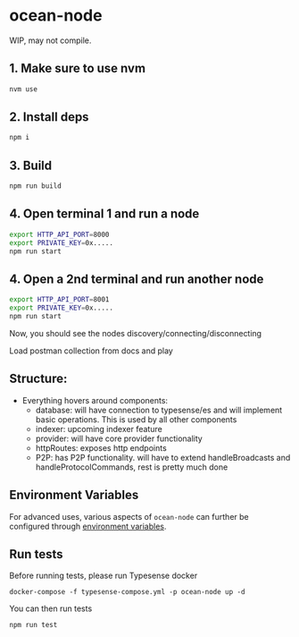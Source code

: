 # ocean-node


WIP, may not compile.


## 1. Make sure to use nvm
```bash
nvm use
```

## 2. Install deps
```bash
npm i
```

## 3. Build
```bash
npm run build
```

## 4. Open terminal 1 and run a node
```bash
export HTTP_API_PORT=8000
export PRIVATE_KEY=0x.....
npm run start
```

## 4. Open a 2nd terminal and run another node
```bash
export HTTP_API_PORT=8001
export PRIVATE_KEY=0x.....
npm run start
```

Now, you should see the nodes discovery/connecting/disconnecting

Load postman collection from docs and play




## Structure:
 - Everything hovers around components:
    -  database:   will have connection to typesense/es and will implement basic operations.   This is used by all other components
    -  indexer:  upcoming indexer feature
    -  provider: will have core provider functionality
    -  httpRoutes:  exposes http endpoints
    -  P2P:  has P2P functionality.  will have to extend handleBroadcasts and handleProtocolCommands, rest is pretty much done

## Environment Variables
  
  For advanced uses, various aspects of `ocean-node` can further be configured through [environment
variables](docs/environment-variables.md).

## Run tests

Before running tests, please run Typesense docker

```
docker-compose -f typesense-compose.yml -p ocean-node up -d
```

You can then run tests

```
npm run test
```


